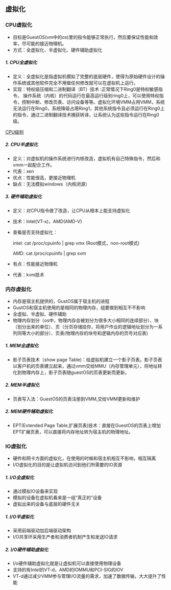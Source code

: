 ## 虚拟化

### CPU虚拟化
- 目标是GuestOS(vm中的os)里的指令能够正常执行，然后要保证性能和效率，尽可能的接近物理机。
- 方式：全虚拟化、半虚拟化、硬件辅助虚拟化
##### 1. CPU全虚拟化
- 定义：全虚拟化是指虚拟机模拟了完整的底层硬件，使得为原始硬件设计的操作系统或其他软件完全不用做任何修改就可以在虚拟机上运行。
- 实现：特权级压缩和二进制翻译（BT）技术 :正常情况下Ring0是特权敏感指令， 操作系统（内核）的代码运行在最高运行级别ring0上，可以使用特权指令，控制中断、修改页表、访问设备等等。虚拟化环境VMM占用VMM，系统无法运行在Ring0，系统降级占用Ring1，其他系统指令且必须运行在Ring0上的指令，通过二进制翻译技术捕获转译，让系统认为这些指令运行在Ring0级。

[CPU级别](picture/cou特权级别.png)

##### 2. CPU半虚拟化
- 定义：对虚拟机的操作系统进行内核改造，虚拟机有自己特殊指令，然后和vmm一起配合工作。
- 代表：xen
- 优点：性能很高，更接近物理机
- 缺点：无法模拟windows（内核闭源）

##### 3. 硬件辅助虚拟化
- 定义：对CPU指令做了改造，让CPU从根本上能支持虚拟化
- 技术：Intel(VT-x)，AMD(AMD-V)
- 查看是否支持虚拟化：

    intel: cat /proc/cpuinfo | grep vmx (Root模式，non-root模式)
    
    AMD:   cat /proc/cpuinfo | grep svm
- 有点：性能接近物理机
- 代表：kvm技术 


### 内存虚拟化
- 内存是宿主机提供的，GustOS属于宿主机的进程
- GustOS和宿主机使用的是相同的物理内存，组要做到相互不不影响
- 全虚拟、半虚拟、硬件辅助
- 物理内存划分（os中，物理内存会被划分为很多大小相同的连续部分）、块（划分出来的单位）、页（分页存储挂你，将用户作业的逻辑地址划分为一系列同等大小的部分）、页表(物理内存的块号和逻辑内存的页号对应表)

##### 1. MEM全虚拟化
- 影子页表技术（show page Table)：给虚拟机建立一个影子页表。影子页表以客户机的页表建立起来，通过vmm交给MMU（内存管理单元），将地址转化到物理内存上，影子页表随guestOS的页表更新而更新。

##### 2. MEM半虚拟化
- 页表写入法：GuestOS的页表注册到VMM,交给VMM更新和维护

##### 2. MEM硬件辅助虚拟化
- EPT(Extended Page Table,扩展页表)技术：直接在GuestOS的页表上增加EPT扩展页表，可以直接将内存地址转为宿主机的物理地址。

### IO虚拟化

- 硬件和网卡方面的虚拟化，在使用的时候和宿主机相互不影响，相互隔离
- I/O虚拟化的目的是让虚拟机访问到他们所需要的IO资源

##### 1. I/O全虚拟化
- 通过模拟IO设备来实现
- 模拟的设备在虚拟机看来是一组“真正的”设备
- 虚拟出来的设备与底层的硬件无关

##### 1. I/O半虚拟化
- 采用前端驱动加后端驱动架构
- I/O共享环采用生产者和消费者机制产生和发送IO请求

##### 2. I/O硬件辅助虚拟化

- I/o硬件辅助虚拟化就是让虚拟机可以直接使用物理设备
- 支持的有Intel的VT-d，AMD的IOMMU和PCI-SIG的IOV
- VT-d通过减少VMM参与管理I/O流量的需求，加速了数据传输，大大提升了性能   




